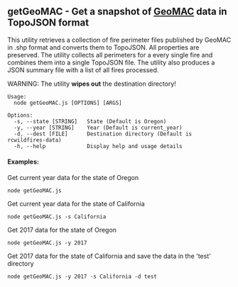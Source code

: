 ## getGeoMAC - Get a snapshot of [GeoMAC](https://www.geomac.gov/) data in TopoJSON format

This utility retrieves a collection of fire perimeter files published by GeoMAC in .shp format and converts
them to TopoJSON. All properties are preserved. The utility collects all perimeters for a every single fire and combines them
into a single TopoJSON file. The utility also produces a JSON summary file with a list of
all fires processed.

WARNING: The utility **wipes out** the destination directory!

```
Usage:
  node getGeoMAC.js [OPTIONS] [ARGS]

Options:
  -s, --state [STRING]   State (Default is Oregon)
  -y, --year [STRING]    Year (Default is current_year)
  -d, --dest [FILE]      Destination directory (Default is rcwildfires-data)
  -h, --help             Display help and usage details
```
#### Examples:

Get current year data for the state of Oregon
```
node getGeoMAC.js
```
Get current year data for the state of California
```
node getGeoMAC.js -s California
```
Get 2017 data for the state of Oregon
```
node getGeoMAC.js -y 2017
```
Get 2017 data for the state of California and save the data in the 'test' directory
```
node getGeoMAC.js -y 2017 -s California -d test
```

